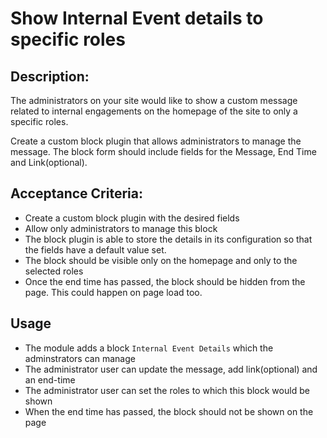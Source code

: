 # Show Internal Event details to specific roles

## Description:

The administrators on your site would like to show a custom message related to internal engagements on the homepage of the site to only a specific roles.

Create a custom block plugin that allows administrators to manage the message. The block form should include fields for the Message, End Time and Link(optional).

## Acceptance Criteria:

- Create a custom block plugin with the desired fields
- Allow only administrators to manage this block
- The block plugin is able to store the details in its configuration so that the fields have a default value set.
- The block should be visible only on the homepage and only to the selected roles
- Once the end time has passed, the block should be hidden from the page. This could happen on page load too.

## Usage

- The module adds a block `Internal Event Details` which the adminstrators can manage
- The administrator user can update the message, add link(optional) and an end-time
- The administrator user can set the roles to which this block would be shown
- When the end time has passed, the block should not be shown on the page

